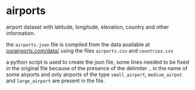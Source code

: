 # airports

airport dataset with latitude, longitude, elevation, country and other information.

the `airports.json` file is compiled from the data available at [ourairports.com/data/](https://ourairports.com/data/) using the files `airports.csv` and `countries.csv`

a python script is used to create the json file, some lines needed to be fixed in the original file because of the presence of the delimiter `,` in the name of some airports and only airports of the type `small_airport`, `medium_airpot` and `large_airport` are present in the file.
